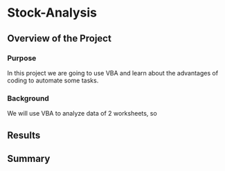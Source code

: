 # Stock-Analysis
## Overview of the Project
### Purpose
In this project we are going to use VBA and learn about the advantages of coding to automate some tasks. 
### Background
We will use VBA to analyze data of 2 worksheets, so 

## Results

## Summary
